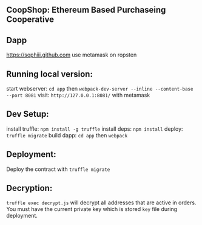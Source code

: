 ## CoopShop: Ethereum Based Purchaseing Cooperative

## Dapp
https://sophiii.github.com use metamask on ropsten

## Running local version:
start webserver: `cd app` then `webpack-dev-server --inline --content-base --port 8081`
visit: `http://127.0.0.1:8081/` with metamask

## Dev Setup:
install truffle: `npm install -g truffle`
install deps: `npm install`
deploy: `truffle migrate`
build dapp: `cd app` then `webpack`

## Deployment:
Deploy the contract with `truffle migrate`

## Decryption: 
`truffle exec decrypt.js` will decrypt all addresses that are active in orders.
You must have the current private key which is stored `key` file during deployment. 

